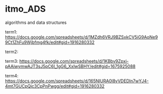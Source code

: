 # itmo_ADS
algorithms and data structures

  
term1: 
https://docs.google.com/spreadsheets/d/1MZdh6VRJ9BZSxkCV5iG9AoNe99Ct1ZhFu9Wjbfmg4fk/edit#gid=1916280332

term2:

term3:
https://docs.google.com/spreadsheets/d/1KBbv9Zpxi-pAAiwymwAJT3sJ5pC6I_1gG6_XxIwSBHY/edit#gid=1675925088

term4:
https://docs.google.com/spreadsheets/d/165NIURA0l8vVDEDln7wYJ4-4mt7GUCpQjc3CpPnPwgg/edit#gid=1916280332

